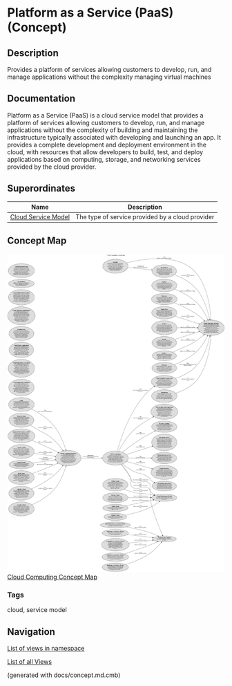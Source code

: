 # Platform as a Service (PaaS) (Concept)
## Description
Provides a platform of services allowing customers to develop, run, and manage applications without the complexity managing virtual machines

## Documentation
Platform as a Service (PaaS) is a cloud service model that provides a platform of services allowing customers to
develop, run, and manage applications without the complexity of building and maintaining the infrastructure typically
associated with developing and launching an app. It provides a complete development and deployment environment in the
cloud, with resources that allow developers to build, test, and deploy applications based on computing, storage, and
networking services provided by the cloud provider.

## Superordinates
| Name | Description |
|---|---|
| [Cloud Service Model](../../software-development/cloud/cloud-service-model.md) | The type of service provided by a cloud provider |

## Concept Map
![Cloud Computing Concept Map](../../software-development/cloud/concept-view.png)
[Cloud Computing Concept Map](../../software-development/cloud/concept-view.md)

### Tags
cloud, service model


## Navigation
[List of views in namespace](./views-in-namespace.md)

[List of all Views](../../views.md)

(generated with docs/concept.md.cmb)
